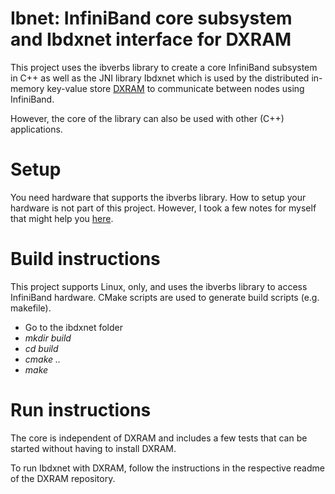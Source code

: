 # Ibnet: InfiniBand core subsystem and Ibdxnet interface for DXRAM

This project uses the ibverbs library to create a core InfiniBand subsystem
in C++ as well as the JNI library Ibdxnet which is used by the 
distributed in-memory key-value store [DXRAM](https://github.com/hhu-bsinfo/dxram)
to communicate between nodes using InfiniBand.

However, the core of the library can also be used with other (C++) applications.

# Setup
You need hardware that supports the ibverbs library. How to setup your hardware
is not part of this project. However, I took a few notes for myself that might
help you [here](doc/Setup.md).

# Build instructions
This project supports Linux, only, and uses the ibverbs library to access 
InfiniBand hardware. CMake scripts are used to generate build scripts 
(e.g. makefile).

* Go to the ibdxnet folder
* *mkdir build*
* *cd build*
* *cmake ..*
* *make*

# Run instructions
The core is independent of DXRAM and includes a few tests that can be started 
without having to install DXRAM.

To run Ibdxnet with DXRAM, follow the instructions in the respective readme of
the DXRAM repository.